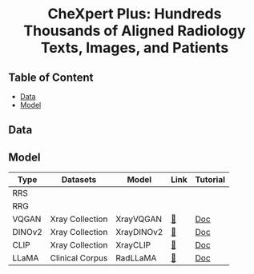 <div align="center">
<h1>
CheXpert Plus: Hundreds Thousands of Aligned Radiology Texts, Images, and Patients
</h1>
</div>

## Table of Content

- [Data](#data)
- [Model](#model)

## Data

## Model

| Type   | Datasets        | Model      | Link                                                                            | Tutorial                                                                                             |
|--------|-----------------|------------|---------------------------------------------------------------------------------|------------------------------------------------------------------------------------------------------|
| RRS    |                 |            |                                                                                 |                                                                                                      |
| RRG    |                 |            |                                                                                 |                                                                                                      |
| VQGAN  | Xray Collection | XrayVQGAN  | [🤗](https://huggingface.co/StanfordAIMI/XrayVQGAN)                             | [Doc](https://github.com/CompVis/taming-transformers/blob/master/scripts/reconstruction_usage.ipynb) | 
| DINOv2 | Xray Collection | XrayDINOv2 | [🤗](https://huggingface.co/StanfordAIMI/dinov2-base-xray-518)                  | [Doc](https://huggingface.co/docs/transformers/model_doc/dinov2)                                     |
| CLIP   | Xray Collection | XrayCLIP   | [🤗](https://huggingface.co/StanfordAIMI/XrayCLIP__vit-b-16__laion2b-s34b-b88k) | [Doc](https://huggingface.co/docs/transformers/model_doc/clip)                                       |
| LLaMA  | Clinical Corpus | RadLLaMA   | [🤗](https://huggingface.co/StanfordAIMI/RadLLaMA-7b)                           | [Doc](https://huggingface.co/docs/transformers/model_doc/llama)                                      | 